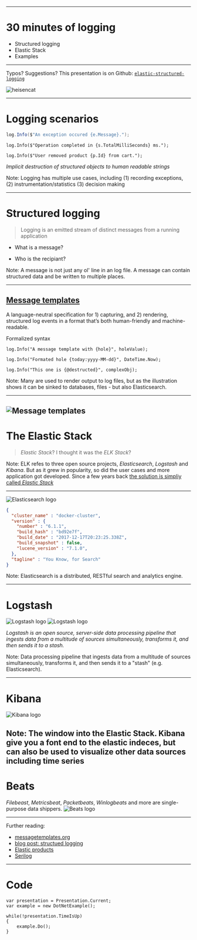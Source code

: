 <!-- .slide: data-background="./resources/logging-background.jpg" -->

----

# 30 minutes of logging

* Structured logging
* Elastic Stack
* Examples

----

Typos? Suggestions? This presentation is on Github: [`elastic-structured-logging`](https://github.com/pardahlman/elastic-structured-logging)

![heisencat](./resources/heisencat.png "heisencat")

---

# Logging scenarios

```cs
log.Info($"An exception occured {e.Message}.");
```

```
log.Info($"Operation completed in {s.TotalMilliSeconds} ms.");
```
<!-- .element: class="fragment" data-fragment-index="1" -->
```
log.Info($"User removed product {p.Id} from cart.");
```
<!-- .element: class="fragment" data-fragment-index="2" -->

_Implicit destruction of structured objects to human readable strings_
<!-- .element: class="fragment" data-fragment-index="3" -->

Note: Logging has multiple use cases, including (1) recording exceptions, (2) instrumentation/statistics (3) decision making

----
# Structured logging

>Logging is an emitted stream of distinct messages from a running application

* What is a message?
<!-- .element: class="fragment" data-fragment-index="1" -->
* Who is the recipiant?
<!-- .element: class="fragment" data-fragment-index="2" -->

Note: A message is not just any ol' line in an log file. A message can contain structured data and be written to multiple places.

----

## [Message templates](https://messagetemplates.org/)

A language-neutral specification for 1) capturing, and 2) rendering, structured log events in a format that’s both human-friendly and machine-readable.

Formalized syntax

```
log.Info("A message template with {hole}", holeValue);

log.Info("Formated hole {today:yyyy-MM-dd}", DateTime.Now);

log.Info("This one is {@destructed}", complexObj);
```

Note:  Many are used to render output to log files, but as the illustration shows it can be sinked to databases, files - but also Elasticsearch.

----
![Message templates](./resources/message-templates.png "Message templates")
---

# The Elastic Stack

> _Elastic Stack_? I thought it was the _ELK Stack_?

Note: ELK refes to three open source projects, _Elasticsearch_,  _Logstash_ and _Kibana_. But as it  grew in popularity, so did the user cases and more application got developed. Since a few years back [the solution is simpliy called _Elastic Stack_](https://www.elastic.co/elk-stack) 

----

![Elasticsearch logo](./resources/elasticsearch.png "Elasticsearch logo")

```json
{
  "cluster_name" : "docker-cluster",
  "version" : {
    "number" : "6.1.1",
    "build_hash" : "bd92e7f",
    "build_date" : "2017-12-17T20:23:25.338Z",
    "build_snapshot" : false,
    "lucene_version" : "7.1.0",
  },
  "tagline" : "You Know, for Search"
}
```

Note: Elasticsearch is a distributed, RESTful search and analytics engine.

----

# Logstash

![Logstash logo](./resources/logstash.png "Logstash logo")
![Logstash logo](./resources/logstash-old.png "Logstash logo")
<!-- .element: class="fragment" data-fragment-index="1" -->

_Logstash is an open source, server-side data processing pipeline that ingests data from a multitude of sources simultaneously, transforms it, and then sends it to a stash._
<!-- .element: class="fragment" data-fragment-index="2" -->

Note: Data processing pipeline that ingests data from a multitude of sources simultaneously, transforms it, and then sends it to a "stash" (e.g. Elasticsearch).

----

# Kibana

![Kibana logo](./resources/kibana.png "Kibana logo")

Note: The window into the Elastic Stack. Kibana give you a font end to the elastic indeces, but can also be used to visualize other data sources including time series
----

# Beats

 _Filebeast_, _Metricsbeat_, _Packetbeats_, _Winlogbeats_ and more are single-purpose data shippers.
 ![Beats logo](./resources/beats-flow.svg "Beats logo")

---
Further reading:

* [messagetemplates.org](https://messagetemplates.org/)
* [blog post: structued logging](https://gregoryszorc.com/blog/2012/12/06/thoughts-on-logging---part-1---structured-logging/)
* [Elastic products](https://www.elastic.co/products)
* [Serilog](https://serilog.net/)

---

# Code

```
var presentation = Presentation.Current;
var example = new DotNetExample();

while(!presentation.TimeIsUp)
{
    example.Do();
}
```
